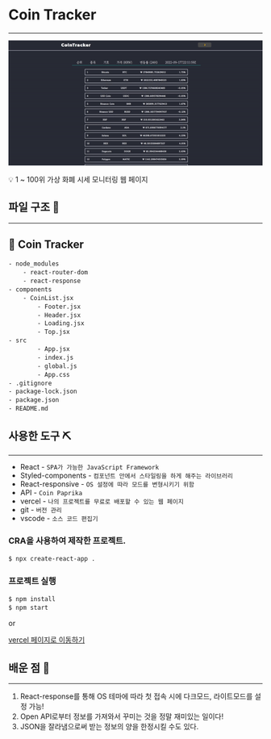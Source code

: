 # Coin Tracker

---

![ezgif-5-660cd282a9.gif](Coin%20Tracker%202f7ed89e789f40e89d5187a3ef0634b8/ezgif-5-660cd282a9.gif)

<aside>
💡 1 ~ 100위 가상 화폐 시세 모니터링 웹 페이지

</aside>

## 파일 구조 📝

---

## 📂 Coin Tracker

```xml
- node_modules
    - react-router-dom
    - react-response
- components
    - CoinList.jsx
		- Footer.jsx
		- Header.jsx
		- Loading.jsx
		- Top.jsx
- src
		- App.jsx
		- index.js
		- global.js
		- App.css
- .gitignore
- package-lock.json
- package.json
- README.md
```

## 사용한 도구 ⛏

---

- React - `SPA가 가능한 JavaScript Framework`
- Styled-components - `컴포넌트 안에서 스타일링을 하게 해주는 라이브러리`
- React-responsive - `OS 설정에 따라 모드를 변형시키기 위함`
- API - `Coin Paprika`
- vercel - `나의 프로젝트를 무료로 배포할 수 있는 웹 페이지`
- git - `버전 관리`
- vscode - `소스 코드 편집기`

### CRA을 사용하여 제작한 프로젝트.

```xml
$ npx create-react-app .
```

### 프로젝트 실행

```xml
$ npm install
$ npm start
```

or

[vercel 페이지로 이동하기](http://cointracker-alpha.vercel.app)

## 배운 점 🤠

---

1. React-response를 통해 OS 테마에 따라 첫 접속 시에 다크모드, 라이트모드를 설정 가능!
2. Open API로부터 정보를 가져와서 꾸미는 것을 정말 재미있는 일이다!
3. JSON을 잘라냄으로써 받는 정보의 양을 한정시킬 수도 있다.
